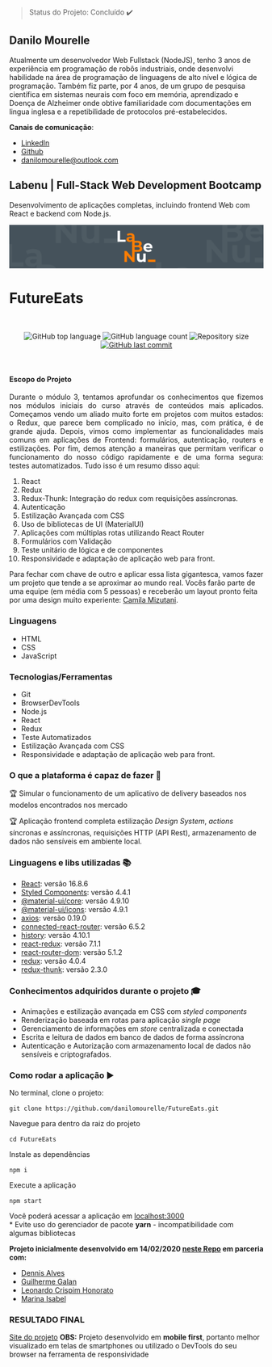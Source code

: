 > Status do Projeto: Concluído :heavy_check_mark:
## Danilo Mourelle
Atualmente um desenvolvedor Web Fullstack (NodeJS), tenho 3 anos de experiência em programação de robôs industriais, onde desenvolvi habilidade na área de programação de linguagens de alto nível e lógica de programação. Também fiz parte, por 4 anos, de um grupo de pesquisa científica em sistemas neurais com foco em memória, aprendizado e Doença de Alzheimer onde obtive familiaridade com documentações em lingua inglesa e a repetibilidade de protocolos pré-estabelecidos.

**Canais de comunicação**:
- [LinkedIn](https://www.linkedin.com/in/danilomourelle/)
- [Github](https://github.com/danilomourelle)
- <danilomourelle@outlook.com>

## Labenu | Full-Stack Web Development Bootcamp
Desenvolvimento de aplicações completas, incluindo frontend Web com React e backend com Node.js.

[![Screenshot_1](https://raw.githubusercontent.com/danilomourelle/Whats4/master/Lbn.png)](https://www.labenu.com.br/)

# FutureEats

<br>
<p align="center">
  <img alt="GitHub top language" src="https://img.shields.io/github/languages/top/danilomourelle/FutureEats">

  <img alt="GitHub language count" src="https://img.shields.io/github/languages/count/danilomourelle/FutureEats">

  <img alt="Repository size" src="https://img.shields.io/github/repo-size/danilomourelle/FutureEats">

  <a href="https://github.com/danilomourelle/FutureEats/commits/master">
    <img alt="GitHub last commit" src="https://img.shields.io/github/last-commit/danilomourelle/FutureEats">
  </a>
</p>
<br>

#### Escopo do Projeto

<p align="justify">Durante o módulo 3, tentamos aprofundar os conhecimentos que fizemos nos módulos iniciais do curso através de conteúdos mais aplicados. Começamos vendo um aliado muito forte em projetos com muitos estados: o Redux, que parece bem complicado no início, mas, com prática, é de grande ajuda. Depois, vimos como implementar as funcionalidades mais comuns em aplicações de Frontend: formulários, autenticação, routers e estilizações. Por fim, demos atenção a maneiras que permitam verificar o funcionamento do nosso código rapidamente e de uma forma segura: testes automatizados. Tudo isso é um resumo disso aqui:

1. React
2. Redux
3. Redux-Thunk: Integração do redux com requisições assíncronas.
4. Autenticação
5. Estilização Avançada com CSS
6. Uso de bibliotecas de UI (MaterialUI)
7. Aplicações com múltiplas rotas utilizando React Router
8. Formulários com Validação
9. Teste unitário de lógica e de componentes
10. Responsividade e adaptação de aplicação web para front.

Para fechar com chave de outro e aplicar essa lista gigantesca, vamos fazer um projeto que tende a se aproximar ao mundo real. Vocês farão parte de uma equipe (em média com 5 pessoas) e receberão um layout pronto feita por uma design muito experiente: [Camila Mizutani](https://www.linkedin.com/in/camila-mizutani-257495bb/). </p>

### Linguagens

* HTML
* CSS
* JavaScript

### Tecnologias/Ferramentas

* Git
* BrowserDevTools
* Node.js
* React
* Redux
* Teste Automatizados
* Estilização Avançada com CSS
* Responsividade e adaptação de aplicação web para front.

### O que a plataforma é capaz de fazer :checkered_flag:

:trophy: Simular o funcionamento de um aplicativo de delivery baseados nos modelos encontrados nos mercado 

:trophy: Aplicação frontend completa estilização *Design System*, *actions* síncronas e assíncronas, requisições HTTP (API Rest), armazenamento de dados não sensíveis em ambiente local.

### Linguagens e libs utilizadas :books:

- [React](https://pt-br.reactjs.org/): versão 16.8.6
- [Styled Components](https://styled-components.com/): versão 4.4.1
- [@material-ui/core](https://material-ui.com/): versão 4.9.10
- [@material-ui/icons](https://material-ui.com/pt/components/material-icons/): versão 4.9.1
- [axios](https://github.com/axios/axios): versão 0.19.0
- [connected-react-router](https://github.com/supasate/connected-react-router): versão 6.5.2
- [history](https://github.com/ReactTraining/history): versão 4.10.1
- [react-redux](https://react-redux.js.org/): versão 7.1.1
- [react-router-dom](https://www.npmjs.com/package/react-router-dom): versão 5.1.2
- [redux](https://redux.js.org/): versão 4.0.4
- [redux-thunk](https://www.npmjs.com/package/redux-thunk): versão 2.3.0

### Conhecimentos adquiridos durante o projeto :mortar_board:
- Animações e estilização avançada em CSS com *styled components*
- Renderização baseada em rotas para aplicação *single page*
- Gerenciamento de informações em *store* centralizada e conectada
- Escrita e leitura de dados em banco de dados de forma assíncrona
- Autenticação e Autorização com armazenamento local de dados não sensíveis e criptografados.

### Como rodar a aplicação :arrow_forward:

No terminal, clone o projeto: 

```
git clone https://github.com/danilomourelle/FutureEats.git
```
Navegue para dentro da raiz do projeto
```
cd FutureEats
```
Instale as dependências
```
npm i
```
Execute a aplicação
```
npm start
```
Você poderá acessar a aplicação em [localhost:3000](http:localhost:3000) <br>
\* Evite uso do gerenciador de pacote **yarn** - incompatibilidade com algumas bibliotecas

**Projeto inicialmente desenvolvido em 14/02/2020 [neste Repo](https://github.com/future4code/sagan-whats4-grupo1) em parceria com:**
* [Dennis Alves](https://github.com/DennisAlves)
* [Guilherme Galan](https://github.com/Galanzito)
* [Leonardo Crispim Honorato](https://github.com/leocrispim)
* [Marina Isabel](https://github.com/marinaisabels)

### RESULTADO FINAL
[Site do projeto](http://danilomourelle-futureeats.surge.sh)
**OBS:** Projeto desenvolvido em **mobile first**, portanto melhor visualizado em telas de smartphones ou utilizado o DevTools do seu browser na ferramenta de responsividade


